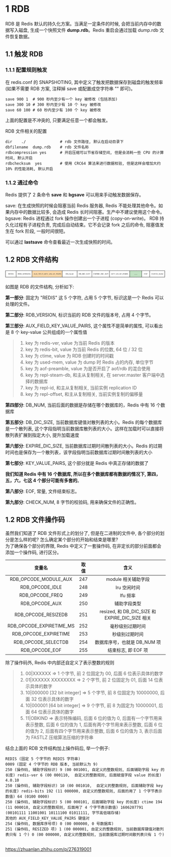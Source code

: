 # 1 RDB

RDB 是 Redis 默认的持久化方案。当满足一定条件的时候, 会把当前内存中的数据写入磁盘, 生成一个快照文件 **dump.rdb**。Redis 重启会通过加载 dump.rdb 文件恢复数据。  


## 1.1 触发 RDB 

### 1.1.1 配置规则触发

在 redis.conf 的 SNAPSHOTING, 其中定义了触发把数据保存到磁盘的触发频率 (如果不需要 RDB 方案, 注释掉 save 或配置成空字符串 "" 即可)。

```
save 900 1  # 900 秒内至少有一个 key 被修改 (包括添加)
save 300 10 # 300 秒内至少有 10 个 key 被修改
save 60 100 # 60 秒内至少有 100 个 key 被修改
```

上面的配置是不冲突的, 只要满足任意一个都会触发。

RDB 文件相关的配置

```
dir    ./               # rdb 文件路径, 默认在启动目录下
dbfilename  dump.rdb    # rdb 文件名称
rdbcompression yes      # 开启压缩可以节省存储空间, 但是会消耗一些 CPU 的计算时间, 默认开启
rdbchecksum  yes        # 使用 CRC64 算法来进行数据校验, 但是这样会增加大约 10% 的性能消耗, 默认开启
```

### 1.1.2 通过命令

Redis 提供了 2 条命令 **save** 和 **bgsave** 可以用来手动触发数据保存。

save: 在生成快照的时候会阻塞当前 Redis 服务器, Redis 不能处理其他命令。如果内存中的数据比较多, 会造成 Redis 长时间阻塞。生产中不建议使用这个命令。  
bgsave: Redis 进程通过 fork 操作创建出一个子进程 (copy-on-write)。 RDB 持久化过程有子进程负责, 完成后自动结束。它不会记录 fork 之后的命令, 阻塞值发生在 fork 阶段, 一般时间很短。

可以通过 **lastsave** 命令查看最近一次生成快照的时间。

## 1.2 RDB 文件结构

![Alt 'RDBFileContentFormat'](https://raw.githubusercontent.com/PictureRespository/MiddleWare/main/Redis/RDBFileContentFormat.png)

如图是 RDB 的文件结构, 分析如下:

**第一部分**: 固定为 "REDIS" 这 5 个字符, 占用 5 个字节, 标识这是一个 Redis 可以处理的文件。

**第二部分**: RDB_VERSION, 标识当前的 RDB 文件的版本号, 占用 4 个字节。

**第三部分**: AUX_FIELD_KEY_VALUE_PAIRS, 这个属性不是简单的属性, 可以看出是 8 个 key-value 公共组成的一个属性值
> 1. key 为 redis-ver, value 为当前 Redis 的版本
> 2. key 为 redis-bit, value 为当前 Redis 的位数, 64 位 / 32 位
> 3. key 为 ctime, value 为 RDB 创建时的时间戳
> 4. key 为 used-mem, value 为 dump 时 Redis 占的内存, 单位字节
> 5. key 为 aof-preamble, value 为是否开启了 aof/rdb 的混合使用
> 6. key 为 repl-steam-db,  和主从复制相关, 在 server.master 客户端中选择的数据库
> 7. key 为 repl-id, 和主从复制相关, 当前实例 replication ID
> 8. key 为 repl-offset, 和主从复制相关, 当前实例复制的偏移量

**第四部分**: DB_NUM, 当前后面的数据是存储在哪个数据库的，Redis 中有 16 个数据库

**第五部分**: DB_DIC_SIZE, 当前数据库键值对散列表的大小。Redis 的每个数据库是一个散列表, 这个字段指明当前数据库散列表的大小。这样在加载时可以直接将散列表扩展到指定大小, 提升加载速度

**第六部分**: EXPIRE_DIC_SIZE, 当前数据库过期时间散列表的大小。Redis 的过期时间也是保存为一个散列表，该字段指明当前数据库过期时间散列表的大小

**第七部分**: KEY_VALUE_PAIRS, 这个部分就是 Redis 中真正存储的数据了

**我们知道 Redis 中有 16 个数据库, 所以在多个数据库都有数据的情况下, 第四，五，六，七这 4 个部分可能有多套的**。

**第八部分**: EOF, 常量, 文件结束标志。

**第九部分**: CHECK_NUM, 8 字节的校验码, 用来确保文件的正确性。


## 1.2 RDB 文件操作码

虽然我们知道了 RDB 文件形式上的划分了, 但是在二进制的文件中, 各个部分的划分是怎么样的呢? 怎么确定某个部分的开始和结束是哪里?  
为了确保各个部分的界限, Redis 中定义了一套操作码, 在非定长的部分前面都会添加一个操作码, 进行区分。  

| 变量名 | 取值 | 含义 |
| :-: | :-:  | :-: |
| RDB_OPCODE_MODULE_AUX | 247 | module 相关辅助字段|
| RDB_OPCODE_IDLE | 248 | lru 空闲时间 |
| RDB_OPCODE_FREQ | 249 | lfu 频率 |
| RDB_OPCODE_AUX  | 250 | 辅助字段类型|
| RDB_OPCODE_RESIZEDB | 251 | resized, 和 DB_DIC_SIZE 和 EXPIRE_DIC_SIZE 相关 |
| RDB_OPCODE_EXPIRETIME_MS | 252 | 毫秒级别过期时间 |
| RDB_OPCODE_EXPIRETIME | 253 | 秒级别过期时间 |
| RDB_OPCODE_SELECTDB | 254 | 数据库序号，也就是 DB_NUM 项 |
| RDB_OPCODE_EOF | 255 | 结束标志, 即 EOF 项 |

除了操作码外, Redis 中内部还自定义了表示整数的规则

> 1. 00|XXXXXX => 1 个字节, 前 2 位固定为 00, 后面 6 位表示具体的数字
> 2. 01|XXXXXX XXXXXXXX => 2 个字节, 前 2 位固定为 01, 后面 14 位表示具体的数字
> 3. 10|000000 [32 bit integer] => 5 个字节, 前 8 位固定为 10000000, 后面 32 位表示具体的数字
> 4. 10|000001 [64 bit integer] => 9 个字节, 前 8 为固定为 10000001, 后面 64 位表示具体的数字
> 5. 11|OBKIND => 表示特殊编码, 后面 6 位的值为 0, 后面有一个字节用来表示整数, 后面 6 位的值为 1, 后面有两个字节用来表示整数, 后面 6 位的值为 2, 后面有四个字节用来表示整数, 后面 6 位的值为 3, 表示后面为 FASTLZ 压缩算法压缩的字符串

结合上面的 RDB 文件结构加上操作码后, 举一个例子: 

```
REDIS (固定 5 个字节的 REDIS 字符串)
0009 (固定 4 个字节的 RDB 版本, 当前默认为 9)
250 (操作码, 辅助字段标识) 9 (00 001001, 自定义的整数规则, 后面辅助字段 key 的长度) redis-ver 6 (00 000110,  自定义的整数规则, 后面赋值字段 value 的长度) 4.0.10
250 (操作码, 辅助字段标识) 10 (00 001010,  自定义的整数规则, 后面辅助字段 key 的长度) redis-bits 192 (11 000000, 自定义的整数规则, 后面的用了 1 个字节表示数值) 64 (0100 0000)
250 (操作码, 辅助字段标识) 5 (00 000101, 后面辅助字段 key 的长度) ctime 194 (11 000010, 自定义的整数规则, 后面用了 4 个字节表示数值) 1606207791 (00101111 11001001 10111100 01011111, 字节高低端存储)
其他的 AUX_FIELD_KEY_VALUE_PAIRS 键值对
254 (操作码, 数据库序号项) 0 (00 000000, 0 号数据库)
251 (操作码, RESIZED 项) 1 (00 000001, 自定义的整数规则, 当前数据库键值对散列表只有 1 个) 0 (00 000000, 自定义的整数规则, 当前数据库过期时间散列表只有 1 个)


```




https://zhuanlan.zhihu.com/p/276319001